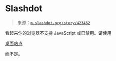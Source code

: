 <!--yml

类别：未分类

日期：2024 年 05 月 27 日 14:34:42

-->

# Slashdot

> 来源：[`m.slashdot.org/story/423462`](https://m.slashdot.org/story/423462)

看起来你的浏览器不支持 JavaScript 或已禁用。请使用

[桌面站点](https://slashdot.org?desktop=1)

而不是。
